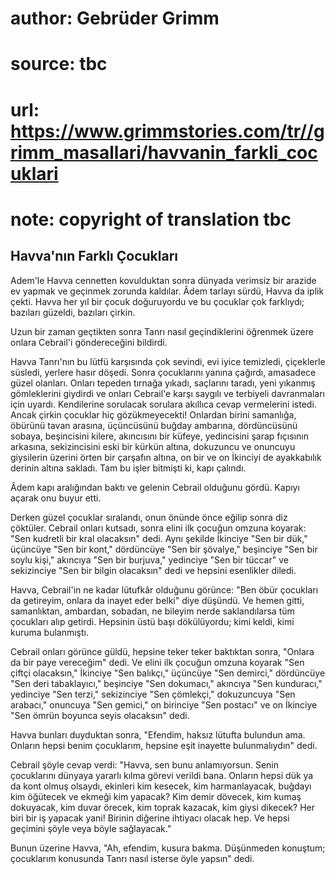 # author: Gebrüder Grimm
# source: tbc
# url: https://www.grimmstories.com/tr//grimm_masallari/havvanin_farkli_cocuklari
# note: copyright of translation tbc

## Havva'nın Farklı Çocukları 

Adem'le Havva cennetten kovulduktan sonra dünyada verimsiz bir arazide
ev yapmak ve geçinmek zorunda kaldılar. Âdem tarlayı sürdü, Havva da
iplik çekti. Havva her yıl bir çocuk doğuruyordu ve bu çocuklar çok
farklıydı; bazıları güzeldi, bazıları çirkin.

Uzun bir zaman geçtikten sonra Tanrı nasıl geçindiklerini öğrenmek üzere
onlara Cebrail'i göndereceğini bildirdi.

Havva Tanrı'nın bu lütfü karşısında çok sevindi, evi iyice temizledi,
çiçeklerle süsledi, yerlere hasır döşedi. Sonra çocuklarını yanına
çağırdı, amasadece güzel olanları. Onları tepeden tırnağa yıkadı,
saçlarını taradı, yeni yıkanmış gömleklerini giydirdi ve onları
Cebrail'e karşı saygılı ve terbiyeli davranmaları için uyardı.
Kendilerine sorulacak sorulara akıllıca cevap vermelerini istedi. Ancak
çirkin çocuklar hiç gözükmeyecekti! Onlardan birini samanlığa, öbürünü
tavan arasına, üçüncüsünü buğday ambarına, dördüncüsünü sobaya,
beşincisini kilere, akıncısını bir küfeye, yedincisini şarap fıçısının
arkasına, sekizincisini eski bir kürkün altına, dokuzuncu ve onuncuyu
giysilerin üzerini örten bir çarşafın altına, on bir ve on İkinciyi de
ayakkabılık derinin altına sakladı. Tam bu işler bitmişti ki, kapı
çalındı.

Âdem kapı aralığından baktı ve gelenin Cebrail olduğunu gördü. Kapıyı
açarak onu buyur etti.

Derken güzel çocuklar sıralandı, onun önünde önce eğilip sonra diz
çöktüler. Cebrail onları kutsadı, sonra elini ilk çocuğun omzuna
koyarak: "Sen kudretli bir kral olacaksın" dedi. Aynı şekilde İkinciye
"Sen bir dük," üçüncüye "Sen bir kont," dördüncüye "Sen bir
şövalye," beşinciye "Sen bir soylu kişi," akıncıya "Sen bir
burjuva," yedinciye "Sen bir tüccar" ve sekizinciye "Sen bir bilgin
olacaksın" dedi ve hepsini esenlikler diledi.

Havva, Cebrail'in ne kadar lütufkâr olduğunu görünce: "Ben öbür
çocukları da getireyim, onlara da inayet eder belki" diye düşündü. Ve
hemen gitti, samanlıktan, ambardan, sobadan, ne bileyim nerde
saklandılarsa tüm çocukları alıp getirdi. Hepsinin üstü başı
dökülüyordu; kimi keldi, kimi kuruma bulanmıştı.

Cebrail onları görünce güldü, hepsine teker teker baktıktan sonra,
"Onlara da bir paye vereceğim" dedi. Ve elini ilk çocuğun omzuna
koyarak "Sen çiftçi olacaksın," İkinciye "Sen balıkçı," üçüncüye
"Sen demirci," dördüncüye "Sen deri tabaklayıcı," beşinciye "Sen
dokumacı," akıncıya "Sen kunduracı," yedinciye "Sen terzi,"
sekizinciye "Sen çömlekçi," dokuzuncuya "Sen arabacı," onuncuya
"Sen gemici," on birinciye "Sen postacı" ve on İkinciye "Sen ömrün
boyunca seyis olacaksın" dedi.

Havva bunları duyduktan sonra, "Efendim, haksız lütufta bulundun ama.
Onların hepsi benim çocuklarım, hepsine eşit inayette bulunmalıydın"
dedi.

Cebrail şöyle cevap verdi: "Havva, sen bunu anlamıyorsun. Senin
çocuklarını dünyaya yararlı kılma görevi verildi bana. Onların hepsi dük
ya da kont olmuş olsaydı, ekinleri kim kesecek, kim harmanlayacak,
buğdayı kim öğütecek ve ekmeği kim yapacak? Kim demir dövecek, kim kumaş
dokuyacak, kim duvar örecek, kim toprak kazacak, kim giysi dikecek? Her
biri bir iş yapacak yani! Birinin diğerine ihtiyacı olacak hep. Ve hepsi
geçimini şöyle veya böyle sağlayacak."

Bunun üzerine Havva, "Ah, efendim, kusura bakma. Düşünmeden konuştum;
çocuklarım konusunda Tanrı nasıl isterse öyle yapsın" dedi.
